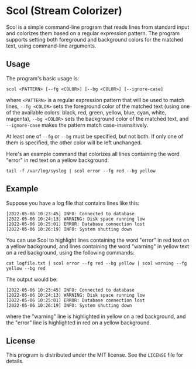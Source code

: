 # Scol (Stream Colorizer)

Scol is a simple command-line program that reads lines from standard input and colorizes them based on a regular expression pattern. The program supports setting both foreground and background colors for the matched text, using command-line arguments.

<!-- ## Installation -->
<!---->
<!-- To install the program, you'll need Rust and Cargo installed on your system. Then, run the following command: -->
<!---->
<!-- ``` -->
<!-- cargo install scol -->
<!-- ``` -->

## Usage

The program's basic usage is:

```
scol <PATTERN> [--fg <COLOR>] [--bg <COLOR>] [--ignore-case]
```

where `<PATTERN>` is a regular expression pattern that will be used to match lines, `--fg <COLOR>` sets the foreground color of the matched text (using one of the available colors: black, red, green, yellow, blue, cyan, white, magenta), `--bg <COLOR>` sets the background color of the matched text, and `--ignore-case` makes the pattern match case-insensitively.

At least one of `--fg` or `--bg` must be specified, but not both. If only one of them is specified, the other color will be left unchanged.

Here's an example command that colorizes all lines containing the word "error" in red text on a yellow background:

```
tail -f /var/log/syslog | scol error --fg red --bg yellow
```

## Example

Suppose you have a log file that contains lines like this:

```
[2022-05-06 10:23:45] INFO: Connected to database
[2022-05-06 10:24:13] WARNING: Disk space running low
[2022-05-06 10:25:01] ERROR: Database connection lost
[2022-05-06 10:26:19] INFO: System shutting down
```

You can use Scol to highlight lines containing the word "error" in red text on a yellow background, and lines containing the word "warning" in yellow text on a red background, using the following commands:

```
cat logfile.txt | scol error --fg red --bg yellow | scol warning --fg yellow --bg red
```

The output would be:

```
[2022-05-06 10:23:45] INFO: Connected to database
[2022-05-06 10:24:13] WARNING: Disk space running low
[2022-05-06 10:25:01] ERROR: Database connection lost
[2022-05-06 10:26:19] INFO: System shutting down
```

where the "warning" line is highlighted in yellow on a red background, and the "error" line is highlighted in red on a yellow background.

## License

This program is distributed under the MIT license. See the `LICENSE` file for details.
